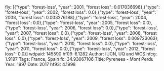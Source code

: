 fly: [{"type": 'forest-loss', "year": 2001, "forest loss": 0.017036698},{"type": 'forest-loss', "year": 2002, "forest loss": 0.0},{"type": 'forest-loss', "year": 2003, "forest loss": 0.003276188},{"type": 'forest-loss', "year": 2004, "forest loss": 0.0},{"type": 'forest-loss', "year": 2005, "forest loss": 0.0},{"type": 'forest-loss', "year": 2006, "forest loss": 0.0},{"type": 'forest-loss', "year": 2007, "forest loss": 0.0},{"type": 'forest-loss', "year": 2008, "forest loss": 0.0},{"type": 'forest-loss', "year": 2009, "forest loss": 0.009723063},{"type": 'forest-loss', "year": 2010, "forest loss": 0.0},{"type": 'forest-loss', "year": 2011, "forest loss": 0.0},{"type": 'forest-loss', "year": 2012, "forest loss": 0.0}]
wdpaid: 145590
hf09: 6.1282
Author: IUCN, UQ and WCS
hfcg: 1.9197
Tags: France, Spain
fc: 34.93067106
Title: Pyrenees - Mont Perdu
Year: 1997
Date: 2017
hf93: 4.1998
